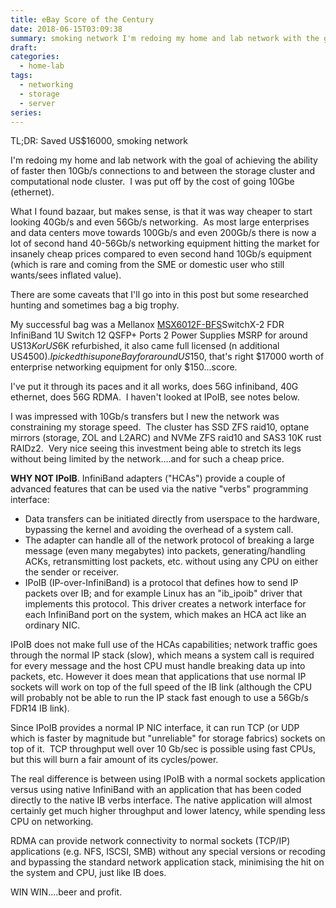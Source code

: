 ```yaml
---
title: eBay Score of the Century
date: 2018-06-15T03:09:38
summary: smoking network I'm redoing my home and lab network with the goal to go 10Gb/s.  Let's up that and go 40Gb/s and while were are at it let's take it even further with 56Gb/s....with a twist.  found Infiniband hardware cheaper then ethernet and it can do both
draft:
categories:
  - home-lab
tags:
  - networking
  - storage
  - server
series:
---
```


TL;DR: Saved US$16000, smoking network

I'm redoing my home and lab network with the goal of achieving the ability of faster then 10Gb/s connections to and between the storage cluster and computational node cluster.  I was put off by the cost of going 10Gbe (ethernet).

What I found bazaar, but makes sense, is that it was way cheaper to start looking 40Gb/s and even 56Gb/s networking.  As most large enterprises and data centers move towards 100Gb/s and even 200Gb/s there is now a lot of second hand 40-56Gb/s networking equipment hitting the market for insanely cheap prices compared to even second hand 10Gb/s equipment (which is rare and coming from the SME or domestic user who still wants/sees inflated value).

There are some caveats that I'll go into in this post but some researched hunting and sometimes bag a big trophy.

My successful bag was a Mellanox [MSX6012F-BFS](https://store.mellanox.com/products/mellanox-msx6012f-2bfs-switchx-2-fdr-infiniband-1u-switch-12-qsfp-ports-2-power-supplies-ac-ppc460-short-depth-connector-airflow-out-rohs6.html?sku=MSX6012F-2BFS&gclid=CjwKCAjw2rjcBRBuEiwAheKeL4huzefYsBw3SvrUkZD0QZRD3fvGSY72qATk6ZVKdsimjJnE1fKIWRoCs5gQAvD_BwE)SwitchX-2 FDR InfiniBand 1U Switch 12 QSFP+ Ports 2 Power Supplies MSRP for around US$13K or US$6K refurbished, it also came full licensed (n additional US$4500).  I picked this up on eBay for around US$150, that's right $17000 worth of enterprise networking equipment for only $150...score.

I've put it through its paces and it all works, does 56G infiniband, 40G ethernet, does 56G RDMA.  I haven't looked at IPoIB, see notes below.

I was impressed with 10Gb/s transfers but I new the network was constraining my storage speed.  The cluster has SSD ZFS raid10, optane mirrors (storage, ZOL and L2ARC) and NVMe ZFS raid10 and SAS3 10K rust RAIDz2.  Very nice seeing this investment being able to stretch its legs without being limited by the network....and for such a cheap price.

**WHY NOT IPoIB**.
InfiniBand adapters ("HCAs") provide a couple of advanced features that can be used via the native "verbs" programming interface:
* Data transfers can be initiated directly from userspace to the hardware, bypassing the kernel and avoiding the overhead of a system call.
* The adapter can handle all of the network protocol of breaking a large message (even many megabytes) into packets, generating/handling ACKs, retransmitting lost packets, etc. without using any CPU on either the sender or receiver.
* IPoIB (IP-over-InfiniBand) is a protocol that defines how to send IP packets over IB; and for example Linux has an "ib\_ipoib" driver that implements this protocol. This driver creates a network interface for each InfiniBand port on the system, which makes an HCA act like an ordinary NIC.


IPoIB does not make full use of the HCAs capabilities; network traffic goes through the normal IP stack (slow), which means a system call is required for every message and the host CPU must handle breaking data up into packets, etc. However it does mean that applications that use normal IP sockets will work on top of the full speed of the IB link (although the CPU will probably not be able to run the IP stack fast enough to use a 56Gb/s FDR14 IB link).

Since IPoIB provides a normal IP NIC interface, it can run TCP (or UDP which is faster by magnitude but "unreliable" for storage fabrics) sockets on top of it.  TCP throughput well over 10 Gb/sec is possible using fast CPUs, but this will burn a fair amount of its cycles/power.

The real difference is between using IPoIB with a normal sockets application versus using native InfiniBand with an application that has been coded directly to the native IB verbs interface. The native application will almost certainly get much higher throughput and lower latency, while spending less CPU on networking.

RDMA can provide network connectivity to normal sockets (TCP/IP) applications (e.g. NFS, ISCSI, SMB) without any special versions or recoding and bypassing the standard network application stack, minimising the hit on the system and CPU, just like IB does. 

WIN WIN....beer and profit.